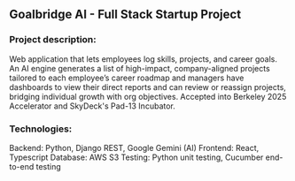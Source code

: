 ## Goalbridge AI - Full Stack Startup Project

### Project description:
Web application that lets employees log skills, projects, and career goals. An AI engine generates a list of high-impact, company-aligned projects tailored to each employee’s career roadmap and managers have dashboards to view their direct reports and can review or reassign projects, bridging individual growth with org objectives. </n>
Accepted into Berkeley 2025 Accelerator and SkyDeck's Pad-13 Incubator.

### Technologies:

Backend: Python, Django REST, Google Gemini (AI) </n>
Frontend: React, Typescript </n>
Database: AWS S3
Testing: Python unit testing, Cucumber end-to-end testing</n>